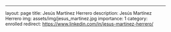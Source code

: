 ---
layout: page
title: Jesús Martínez Herrero
description: Jesús Martínez Herrero
img: assets/img/jesus_martinez.jpg
importance: 1
category: enrolled
redirect: https://www.linkedin.com/in/jesus-martinez-herrero/

